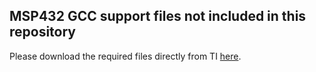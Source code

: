 ## MSP432 GCC support files not included in this repository
Please download the required files directly from TI [here](https://software-dl.ti.com/msp430/msp430_public_sw/mcu/msp430/MSP432GCC/latest/index_FDS.html).
